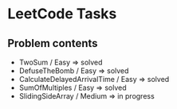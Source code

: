 # LeetCode Tasks
## Problem contents
- TwoSum / Easy => solved
- DefuseTheBomb / Easy => solved
- CalculateDelayedArrivalTime / Easy => solved
- SumOfMultiples / Easy => solved
- SlidingSideArray / Medium => in progress
